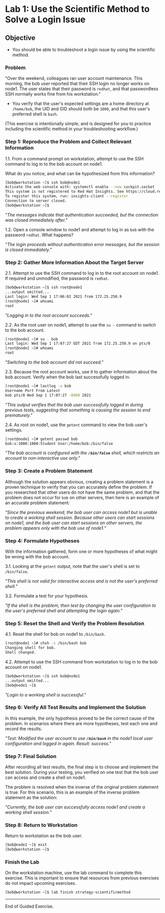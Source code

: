 
# Lab 1: Use the Scientific Method to Solve a Login Issue

## Objective

- You should be able to troubleshoot a login issue by using the scientific method.

### Problem

"Over the weekend, colleagues ran user account maintenance. This morning, the bob user reported that their SSH login no longer works on node1. The user states that their password is `redhat`, and that passwordless SSH normally works fine from his workstation."

- You verify that the user's expected settings are a home directory at `/home/bob`, the UID and GID should both be `1000`, and that this user's preferred shell is `bash`.

(This exercise is intentionally simple, and is designed for you to practice including the scientific method in your troubleshooting workflow.)

### Step 1: Reproduce the Problem and Collect Relevant Information

1.1. From a command prompt on workstation, attempt to use the SSH command to log in to the bob account on node1.

What do you notice, and what can be hypothesized from this information?

```bash
[bob@workstation ~]$ ssh bob@node1
Activate the web console with: systemctl enable --now cockpit.socket
This system is not registered to Red Hat Insights. See https://cloud.redhat.com/
To register this system, run: insights-client --register
Connection to server closed.
[bob@workstation ~]$
```

*"The messages indicate that authentication succeeded, but the connection was closed immediately after."*

1.2. Open a console window to node1 and attempt to log in as `bob` with the password `redhat`. What happens?

*"The login proceeds without authentication error messages, but the session is closed immediately."*

### Step 2: Gather More Information About the Target Server

2.1. Attempt to use the SSH command to log in to the root account on node1. If required and unmodified, the password is `redhat`.

```bash
[bob@workstation ~]$ ssh root@node1
...output omitted...
Last login: Wed Sep 1 17:06:02 2021 from 172.25.250.9
[root@node1 ~]# whoami
root
```

*"Logging in to the root account succeeds."*

2.2. As the root user on node1, attempt to use the `su -` command to switch to the bob account.

```bash
[root@node1 ~]# su - bob
Last login: Wed Sep 1 17:07:27 EDT 2021 from 172.25.250.9 on pts/0
[root@node1 ~]# whoami
root
```

*"Switching to the bob account did not succeed."*

2.3. Because the root account works, use it to gather information about the bob account. Verify when the bob last successfully logged in.

```bash
[root@node1 ~]# lastlog -u bob
Username Port From Latest
bob pts/0 Wed Sep 1 17:07:27 -0400 2021
```

*"This output verifies that the bob user successfully logged in during previous tests, suggesting that something is causing the session to end prematurely."*

2.4. As root on node1, use the `getent` command to view the bob user's settings.

```bash
[root@node1 ~]# getent passwd bob
bob:x:1000:1000:Student User:/home/bob:/bin/false
```

*"The bob account is configured with the **`/bin/false`** shell, which restricts an account to non-interactive use only."*

### Step 3: Create a Problem Statement

Although the solution appears obvious, creating a problem statement is a proven technique to verify that you can accurately define the problem. If you researched that other users do not have the same problem, and that the problem does not occur for `bob` on other servers, then here is an example of an accurate problem statement:

*"Since the previous weekend, the bob user can access node1 but is unable to create a working shell session. Because other users can start sessions on node1, and the bob user can start sessions on other servers, the problem appears only with the bob use of node1."*

### Step 4: Formulate Hypotheses

With the information gathered, form one or more hypotheses of what might be wrong with the bob account.

3.1. Looking at the `getent` output, note that the user's shell is set to `/bin/false`.

*"This shell is not valid for interactive access and is not the user's preferred shell."*

3.2. Formulate a test for your hypothesis.

*"If the shell is the problem, then test by changing the user configuration to the user's preferred shell and attempting the login again."*

### Step 5: Reset the Shell and Verify the Problem Resolution

4.1. Reset the shell for bob on node1 to `/bin/bash`.

```bash
[root@node1 ~]# chsh -s /bin/bash bob
Changing shell for bob.
Shell changed.
```

4.2. Attempt to use the SSH command from workstation to log in to the bob account on node1.

```bash
[bob@workstation ~]$ ssh bob@node1
...output omitted...
[bob@node1 ~]$
```

*"Login to a working shell is successful."*

### Step 6: Verify All Test Results and Implement the Solution

In this example, the only hypothesis proved to be the correct cause of the problem. In scenarios where there are more hypotheses, test each one and record the results.

*"Test: Modified the user account to use **`/bin/bash`** in the node1 local user configuration and logged in again. Result: success."*

### Step 7: Final Solution

After recording all test results, the final step is to choose and implement the best solution. During your testing, you verified on one test that the bob user can access and create a shell on node1.

The problem is resolved when the inverse of the original problem statement is true. For this scenario, this is an example of the inverse problem statement as the solution:

*"Currently, the bob user can successfully access node1 and create a working shell session."*

### Step 8: Return to Workstation

Return to workstation as the bob user.

```bash
[bob@node1 ~]$ exit
[bob@workstation ~]$
```

### Finish the Lab

On the workstation machine, use the lab command to complete this exercise. This is important to ensure that resources from previous exercises do not impact upcoming exercises.

```bash
[bob@workstation ~]$ lab finish strategy-scientificmethod
```

---

End of Guided Exercise.
